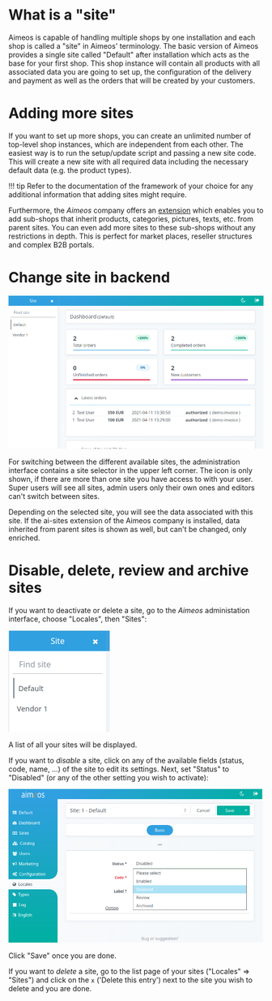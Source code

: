 # What is a "site"

Aimeos is capable of handling multiple shops by one installation and each shop is called a "site" in Aimeos' terminology. The basic version of Aimeos provides a single site called "Default" after installation which acts as the base for your first shop. This shop instance will contain all products with all associated data you are going to set up, the configuration of the delivery and payment as well as the orders that will be created by your customers.

# Adding more sites

If you want to set up more shops, you can create an unlimited number of top-level shop instances, which are independent from each other. The easiest way is to run the setup/update script and passing a new site code. This will create a new site with all required data including the necessary default data (e.g. the product types).

!!! tip
    Refer to the documentation of the framework of your choice for any additional information that adding sites might require.

Furthermore, the *Aimeos* company offers an [extension](https://aimeos.com/extensions/) which enables you to add sub-shops that inherit products, categories, pictures, texts, etc. from parent sites. You can even add more sites to these sub-shops without any restrictions in depth. This is perfect for market places, reseller structures and complex B2B portals.

# Change site in backend

![Site selector](Admin-concepts-sites-selector.png)

For switching between the different available sites, the administration interface contains a site selector in the upper left corner. The icon is only shown, if there are more than one site you have access to with your user. Super users will see all sites, admin users only their own ones and editors can't switch between sites.

Depending on the selected site, you will see the data associated with this site. If the ai-sites extension of the Aimeos company is installed, data inherited from parent sites is shown as well, but can't be changed, only enriched.

# Disable, delete, review and archive sites

If you want to deactivate or delete a site, go to the *Aimeos* administation interface, choose "Locales", then "Sites":

![Locales :: Sites](Admin-locales-sites.png)

A list of all your sites will be displayed.

If you want to *disable* a site, click on any of the available fields (status, code, name, ...) of the site to edit its settings. Next, set "Status" to "Disabled" (or any of the other setting you wish to activate):

![Disable a site](Admin-locales-sites-disable.png)

Click "Save" once you are done.

If you want to *delete* a site, go to the list page of your sites ("Locales" => "Sites") and click on the `x` ('Delete this entry') next to the site you wish to delete and you are done.
